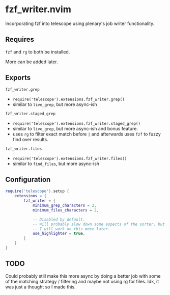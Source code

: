 # fzf_writer.nvim

Incorporating fzf into telescope using plenary's job writer functionality.

## Requires

`fzf` and `rg` to both be installed.

More can be added later.

## Exports

`fzf_writer.grep`
- `require('telescope').extensions.fzf_writer.grep()`
- similar to `live_grep`, but more async-ish

`fzf_writer.staged_grep`
- `require('telescope').extensions.fzf_writer.staged_grep()`
- similar to `live_grep`, but more async-ish and bonus feature.
- uses `rg` to filter exact match before `|` and afterwards uses `fzf` to fuzzy find over results.

`fzf_writer.files`
- `require('telescope').extensions.fzf_writer.files()`
- similar to `find_files`, but more async-ish

## Configuration

```lua
require('telescope').setup {
    extensions = {
        fzf_writer = {
            minimum_grep_characters = 2,
            minimum_files_characters = 2,

            -- Disabled by default.
            -- Will probably slow down some aspects of the sorter, but can make color highlights.
            -- I will work on this more later.
            use_highlighter = true,
        }
    }
}
```

## TODO

Could probably still make this more async by doing a better job with some of the matching strategy / filtering and maybe not using rg for files. Idk, it was just a thought so I made this.
